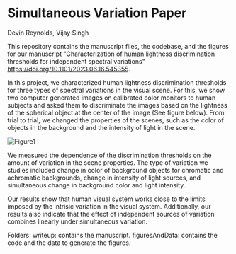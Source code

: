 # Simultaneous Variation Paper
Devin Reynolds, Vijay Singh

This repository contains the manuscript files, the codebase, and the figures for our manuscript "Characterization of human lightness discrimination thresholds for independent spectral variations" https://doi.org/10.1101/2023.06.16.545355.

In this project, we characterized human lightness discrimination thresholds for three types of spectral variations in the visual scene. For this, we show two computer generated images on calibrated color monitors to human subjects and asked them to discriminate the images based on the lightness of the spherical object at the center of the image (See figure below). From trial to trial, we changed the properties of the scenes, such as the color of objects in the background and the intensity of light in the scene.

![Figure1](https://github.com/vijaysoophie/SimultaneousVariationPaper/assets/3008675/0653e32b-7104-4732-ae6a-f4c3e4c950ea)

We measured the dependence of the discrimination thresholds on the amount of variation in the scene properties. The type of variation we studies included change in color of background objects for chromatic and achromatic backgrounds, change in intensity of light sources, and simultaneous change in background color and light intensity.

Our results show that human visual system works close to the limits imposed by the intrisic variation in the visual system. Additionally, our results also indicate that the effect of independent sources of variation combines linearly under simultaneous variation.

Folders:
writeup: contains the manuscript.
figuresAndData: contains the code and the data to generate the figures.
